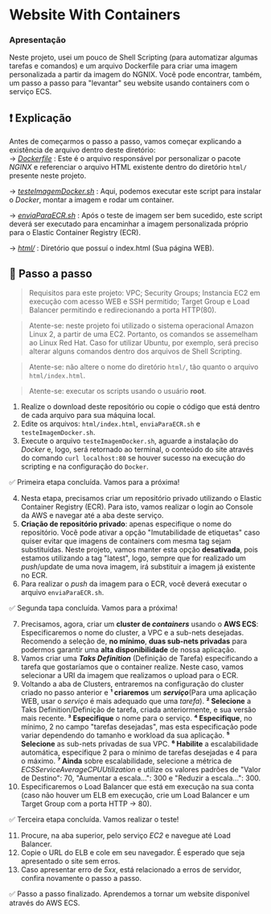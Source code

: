 # Website With Containers
### Apresentação
Neste projeto, usei um pouco de Shell Scripting (para automatizar algumas tarefas e comandos) e um arquivo Dockerfile para criar uma imagem personalizada a partir da imagem do NGNIX. Você pode encontrar, também, um passo a passo para "levantar" seu website usando containers com o serviço ECS.

## ❗ Explicação
Antes de começarmos o passo a passo, vamos começar explicando a existência de arquivo dentro deste diretório: <br>
→ *[Dockerfile](Dockerfile)* : Este é o arquivo responsável por personalizar o pacote *NGINX* e referenciar o arquivo HTML existente dentro do diretório `html/` presente neste projeto.

→ *[testeImagemDocker.sh](testeImagemDocker.sh)* : Aqui, podemos executar este script para instalar o *Docker*, montar a imagem e rodar um container.

→ *[enviaParaECR.sh](enviaParaECR.sh)* : Após o teste de imagem ser bem sucedido, este script deverá ser executado para encaminhar a imagem personalizada próprio para o Elastic Container Registry (ECR).

→ *[html/](html/)* : Diretório que possuí o index.html (Sua página WEB).

## 🔧 Passo a passo
> Requisitos para este projeto: VPC; Security Groups; Instancia EC2 em execução com acesso WEB e SSH permitido; Target Group e Load Balancer permitindo e redirecionando a porta HTTP(80).

> Atente-se: neste projeto foi utilizado o sistema operacional Amazon Linux 2, a partir de uma EC2. Portanto, os comandos se assemelham ao Linux Red Hat. Caso for utilizar Ubuntu, por exemplo, será preciso alterar alguns comandos dentro dos arquivos de Shell Scripting.

> Atente-se: não altere o nome do diretório `html/`, tão quanto o arquivo `html/index.html`.

> Atente-se: executar os scripts usando o usuário **root**.

1. Realize o download deste repositório ou copie o código que está dentro de cada arquivo para sua máquina local.
2. Edite os arquivos: `html/index.html`, `enviaParaECR.sh` e `testeImagemDocker.sh`.
3. Execute o arquivo `testeImagemDocker.sh`, aguarde a instalação do *Docker* e, logo, será retornado ao terminal, o conteúdo do site através do comando `curl localhost:80` se houver sucesso na execução do scripting e na configuração do `Docker`.

✅ Primeira etapa concluída. Vamos para a próxima!

4. Nesta etapa, precisamos criar um repositório privado utilizando o Elastic Container Registry (ECR). Para isto, vamos realizar o login ao Console da AWS e navegar até a aba deste serviço.
5. **Criação de repositório privado**: apenas especifique o nome do repositório. Você pode ativar a opção "Imutabilidade de etiquetas" caso quiser evitar que imagens de containers com mesma tag sejam substituídas. Neste projeto, vamos manter esta opção **desativada**, pois estamos utilizando a tag "latest", logo, sempre que for realizado um *push*/update de uma nova imagem, irá substituir a imagem já existente no ECR.
6. Para realizar o *push* da imagem para o ECR, você deverá executar o arquivo `enviaParaECR.sh`.

✅ Segunda tapa concluída. Vamos para a próxima!

7. Precisamos, agora, criar um **cluster de *containers*** usando o **AWS ECS**: Especificaremos o nome do cluster, a VPC e a sub-nets desejadas. Recomendo a seleção de, **no mínimo**, **duas sub-nets privadas** para podermos garantir uma **alta disponibilidade** de nossa aplicação.
8. Vamos criar uma ***Taks Definition*** (Definição de Tarefa) especificando a tarefa que gostaríamos que o container realize. Neste caso, vamos selecionar a URI da imagem que realizamos o upload para o ECR.
9. Voltando a aba de Clusters, entraremos na configuração do cluster criado no passo anterior e **¹ criaremos** um ***serviço***(Para uma aplicação WEB, usar o *serviço* é mais adequado que uma *tarefa*). **² Selecione** a Taks Definition/Definição de tarefa, criada anteriormente, e sua versão mais recente. **³ Especifique** o nome para o serviço. **⁴ Especifique**, no mínimo, 2 no campo "tarefas desejadas", mas esta especificação pode variar dependendo do tamanho e workload da sua aplicação. **⁵ Selecione** as sub-nets privadas de sua VPC. **⁶ Habilite** a escalabilidade automática, especifique 2 para o mínimo de tarefas desejadas e 4 para o máximo. **⁷ Ainda** sobre escalabilidade, selecione a métrica de *ECSServiceAverageCPUUtilization* e utilize os valores padrões de "Valor de Destino": 70, "Aumentar a escala...": 300 e "Reduzir a escala...": 300.
10. Especificaremos o Load Balancer que está em execução na sua conta (caso não houver um ELB em execução, crie um Load Balancer e um Target Group com a porta HTTP → 80).

✅ Terceira etapa concluída. Vamos realizar o teste!

11. Procure, na aba superior, pelo serviço *EC2* e navegue até Load Balancer. 
12. Copie o URL do ELB e cole em seu navegador. É esperado que seja apresentado o site sem erros. 
13. Caso apresentar erro de *5xx*, está relacionado a erros de servidor, confira novamente o passo a passo.

✅ Passo a passo finalizado. Aprendemos a tornar um website disponível através do AWS ECS.
